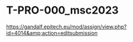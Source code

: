 # T-PRO-000_msc2023
https://gandalf.epitech.eu/mod/assign/view.php?id=4014&amp;action=editsubmission
